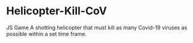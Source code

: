 # Helicopter-Kill-CoV
JS Game
A shotting helicopter that must kill as many Covid-19 viruses as possible within a set time frame.
